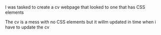 I was tasked to create a cv webpage that looked to one that has CSS elements 

The cv is a mess with no CSS elements but it willm updated in time when i have to update the cv


